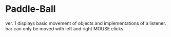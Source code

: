 # Paddle-Ball
ver. 1
displays basic movement of objects and implementations of a listener.
bar can only be moved with left and right MOUSE clicks.
